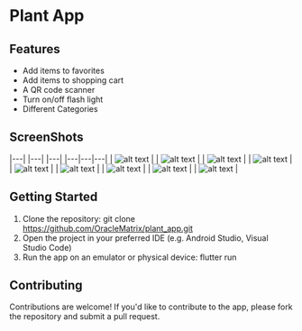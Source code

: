 # Plant App

## Features
* Add items to favorites
* Add items to shopping cart
* A QR code scanner
* Turn on/off flash light
* Different Categories

## ScreenShots
|---| |---| |---|
|---|---|---|
| ![alt text](Screenshot_1725568688.png) | | ![alt text](Screenshot_1725568647.png) |
| ![alt text](Screenshot_1725568632.png) | | ![alt text](Screenshot_1725568636.png) | | ![alt text](Screenshot_1725568694.png) |
| ![alt text](Screenshot_1725568705.png) | | ![alt text](Screenshot_1725568714.png) | | ![alt text](Screenshot_1725568727.png) |
| ![alt text](Screenshot_1725569556.png) |


## Getting Started
1. Clone the repository: git clone https://github.com/OracleMatrix/plant_app.git
2. Open the project in your preferred IDE (e.g. Android Studio, Visual Studio Code)
3. Run the app on an emulator or physical device: flutter run

## Contributing
Contributions are welcome! If you'd like to contribute to the app, please fork the repository and submit a pull request.
